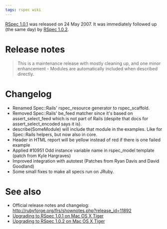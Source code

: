 ```yaml
---
tags: rspec wiki
---
```


[RSpec 1.0.1](/wiki/RSpec_1.0.1) was released on 24 May 2007. It was immediately followed up (the same day) by [RSpec 1.0.2](/wiki/RSpec_1.0.2).

# Release notes

> This is a maintenance release with mostly cleaning up, and one minor enhancement - Modules are automatically included when described directly.

# Changelog

-   Renamed Spec::Rails' rspec_resource generator to rspec_scaffold.
-   Removed Spec::Rails' be_feed matcher since it's based on assert_select_feed which is not part of Rails (despite that docs for assert_select_encoded says it is).
-   describe(SomeModule) will include that module in the examples. Like for Spec::Rails helpers, but now also in core.
-   Header in HTML report will be yellow instead of red if there is one failed example
-   Applied \#10951 Odd instance variable name in rspec_model template (patch from Kyle Hargraves)
-   Improved integration with autotest (Patches from Ryan Davis and David Goodland)
-   Some small fixes to make all specs run on JRuby.

# See also

-   Official release notes and changelog: <http://rubyforge.org/frs/shownotes.php?release_id=11892>
-   [Upgrading to RSpec 1.0.1 on Mac OS X Tiger](/wiki/Upgrading_to_RSpec_1.0.1_on_Mac_OS_X_Tiger)
-   [Upgrading to RSpec 1.0.2 on Mac OS X Tiger](/wiki/Upgrading_to_RSpec_1.0.2_on_Mac_OS_X_Tiger)

